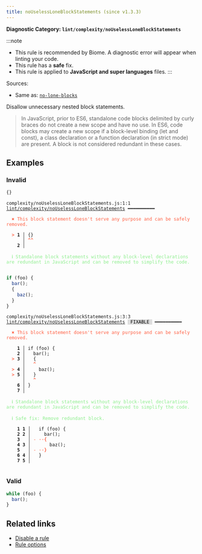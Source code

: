 ```yaml
---
title: noUselessLoneBlockStatements (since v1.3.3)
---
```


**Diagnostic Category: `lint/complexity/noUselessLoneBlockStatements`**

:::note
- This rule is recommended by Biome. A diagnostic error will appear when linting your code.
- This rule has a **safe** fix.
- This rule is applied to **JavaScript and super languages** files.
:::

Sources: 
- Same as: <a href="https://eslint.org/docs/latest/rules/no-lone-blocks" target="_blank"><code>no-lone-blocks</code></a>

Disallow unnecessary nested block statements.

>In JavaScript, prior to ES6, standalone code blocks delimited by curly braces do not create a new scope and have no use.
In ES6, code blocks may create a new scope if a block-level binding (let and const), a class declaration or a function declaration (in strict mode) are present. A block is not considered redundant in these cases.


## Examples

### Invalid

```jsx
{}
```

<pre class="language-text"><code class="language-text">complexity/noUselessLoneBlockStatements.js:1:1 <a href="https://biomejs.dev/linter/rules/no-useless-lone-block-statements">lint/complexity/noUselessLoneBlockStatements</a> ━━━━━━━━━━

<strong><span style="color: Tomato;">  </span></strong><strong><span style="color: Tomato;">✖</span></strong> <span style="color: Tomato;">This block statement doesn't serve any purpose and can be safely removed.</span>
  
<strong><span style="color: Tomato;">  </span></strong><strong><span style="color: Tomato;">&gt;</span></strong> <strong>1 │ </strong>{}
   <strong>   │ </strong><strong><span style="color: Tomato;">^</span></strong><strong><span style="color: Tomato;">^</span></strong>
    <strong>2 │ </strong>
  
<strong><span style="color: lightgreen;">  </span></strong><strong><span style="color: lightgreen;">ℹ</span></strong> <span style="color: lightgreen;">Standalone block statements without any block-level declarations are redundant in JavaScript and can be removed to simplify the code.</span>
  
</code></pre>

```jsx
if (foo) {
  bar();
  {
    baz();
  }
}
```

<pre class="language-text"><code class="language-text">complexity/noUselessLoneBlockStatements.js:3:3 <a href="https://biomejs.dev/linter/rules/no-useless-lone-block-statements">lint/complexity/noUselessLoneBlockStatements</a> <span style="color: #000; background-color: #ddd;"> FIXABLE </span> ━━━━━━━━━━

<strong><span style="color: Tomato;">  </span></strong><strong><span style="color: Tomato;">✖</span></strong> <span style="color: Tomato;">This block statement doesn't serve any purpose and can be safely removed.</span>
  
    <strong>1 │ </strong>if (foo) {
    <strong>2 │ </strong>  bar();
<strong><span style="color: Tomato;">  </span></strong><strong><span style="color: Tomato;">&gt;</span></strong> <strong>3 │ </strong>  {
   <strong>   │ </strong>  <strong><span style="color: Tomato;">^</span></strong>
<strong><span style="color: Tomato;">  </span></strong><strong><span style="color: Tomato;">&gt;</span></strong> <strong>4 │ </strong>    baz();
<strong><span style="color: Tomato;">  </span></strong><strong><span style="color: Tomato;">&gt;</span></strong> <strong>5 │ </strong>  }
   <strong>   │ </strong>  <strong><span style="color: Tomato;">^</span></strong>
    <strong>6 │ </strong>}
    <strong>7 │ </strong>
  
<strong><span style="color: lightgreen;">  </span></strong><strong><span style="color: lightgreen;">ℹ</span></strong> <span style="color: lightgreen;">Standalone block statements without any block-level declarations are redundant in JavaScript and can be removed to simplify the code.</span>
  
<strong><span style="color: lightgreen;">  </span></strong><strong><span style="color: lightgreen;">ℹ</span></strong> <span style="color: lightgreen;">Safe fix</span><span style="color: lightgreen;">: </span><span style="color: lightgreen;">Remove redundant block.</span>
  
    <strong>1</strong> <strong>1</strong><strong> │ </strong>  if (foo) {
    <strong>2</strong> <strong>2</strong><strong> │ </strong>    bar();
    <strong>3</strong>  <strong> │ </strong><span style="color: Tomato;">-</span> <span style="color: Tomato;"><span style="opacity: 0.8;"><strong>·</strong></span></span><span style="color: Tomato;"><span style="opacity: 0.8;"><strong>·</strong></span></span><span style="color: Tomato;"><strong>{</strong></span>
    <strong>4</strong> <strong>3</strong><strong> │ </strong>      baz();
    <strong>5</strong>  <strong> │ </strong><span style="color: Tomato;">-</span> <span style="color: Tomato;"><span style="opacity: 0.8;"><strong>·</strong></span></span><span style="color: Tomato;"><span style="opacity: 0.8;"><strong>·</strong></span></span><span style="color: Tomato;"><strong>}</strong></span>
    <strong>6</strong> <strong>4</strong><strong> │ </strong>  }
    <strong>7</strong> <strong>5</strong><strong> │ </strong>  
  
</code></pre>

### Valid

```jsx
while (foo) {
  bar();
}
```

## Related links

- [Disable a rule](/linter/#disable-a-lint-rule)
- [Rule options](/linter/#rule-options)
